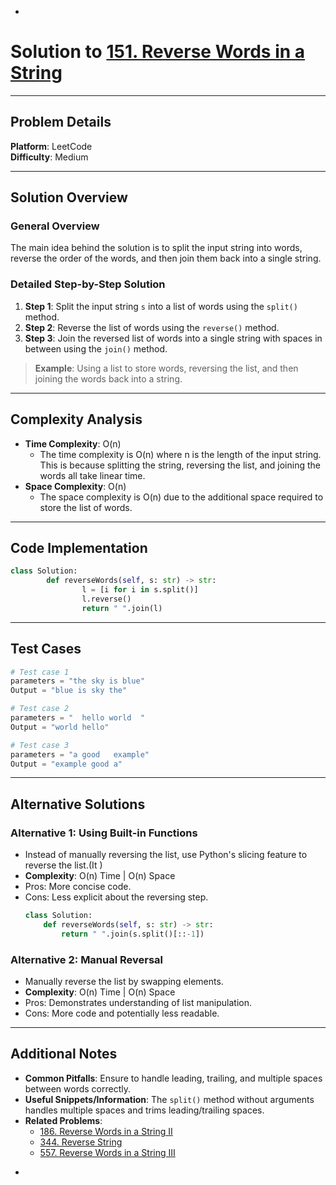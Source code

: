 *
# Solution to [151. Reverse Words in a String](https://leetcode.com/problems/reverse-words-in-a-string/)

---

## Problem Details
**Platform**: LeetCode  
**Difficulty**: Medium  

---

## Solution Overview
### General Overview
The main idea behind the solution is to split the input string into words, reverse the order of the words, and then join them back into a single string.

### Detailed Step-by-Step Solution
1. **Step 1**: Split the input string `s` into a list of words using the `split()` method.
2. **Step 2**: Reverse the list of words using the `reverse()` method.
3. **Step 3**: Join the reversed list of words into a single string with spaces in between using the `join()` method.

> **Example**: Using a list to store words, reversing the list, and then joining the words back into a string.

---

## Complexity Analysis
- **Time Complexity**: O(n)
    - The time complexity is O(n) where n is the length of the input string. This is because splitting the string, reversing the list, and joining the words all take linear time.
- **Space Complexity**: O(n)
    - The space complexity is O(n) due to the additional space required to store the list of words.

---

## Code Implementation
```python
class Solution:
        def reverseWords(self, s: str) -> str:
                l = [i for i in s.split()]
                l.reverse()
                return " ".join(l)
```

---

## Test Cases
```python
# Test case 1
parameters = "the sky is blue"
Output = "blue is sky the"

# Test case 2
parameters = "  hello world  "
Output = "world hello"

# Test case 3
parameters = "a good   example"
Output = "example good a"
```

---

## Alternative Solutions
### Alternative 1: Using Built-in Functions
- Instead of manually reversing the list, use Python's slicing feature to reverse the list.(It )
- **Complexity**: O(n) Time | O(n) Space
- Pros: More concise code.
- Cons: Less explicit about the reversing step.
    ```python
    class Solution:
        def reverseWords(self, s: str) -> str:
            return " ".join(s.split()[::-1])
    ```

### Alternative 2: Manual Reversal
- Manually reverse the list by swapping elements.
- **Complexity**: O(n) Time | O(n) Space
- Pros: Demonstrates understanding of list manipulation.
- Cons: More code and potentially less readable.

---

## Additional Notes
- **Common Pitfalls**: Ensure to handle leading, trailing, and multiple spaces between words correctly.
- **Useful Snippets/Information**: The `split()` method without arguments handles multiple spaces and trims leading/trailing spaces.
- **Related Problems**: 
    - [186. Reverse Words in a String II](https://leetcode.com/problems/reverse-words-in-a-string-ii/)
    - [344. Reverse String](https://leetcode.com/problems/reverse-string/)
    - [557. Reverse Words in a String III](https://leetcode.com/problems/reverse-words-in-a-string-iii/)

*